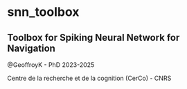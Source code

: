 # snn_toolbox

## Toolbox for Spiking Neural Network for Navigation
@GeoffroyK - PhD 2023-2025

Centre de la recherche et de la cognition (CerCo) - CNRS

